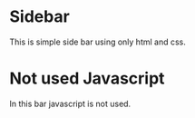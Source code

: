 # Sidebar

This is simple side bar using only html and css.

# Not used Javascript

In this bar javascript is not used.
